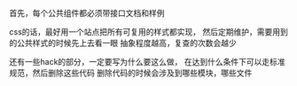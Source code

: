 首先，每个公共组件都必须带接口文档和样例

css的话，最好用一个站点把所有可复用的样式都实现，
然后定期维护，需要用到的公共样式的时候先上去看一眼
抽象程度越高，复查的次数会越少

还有一些hack的部分，一定要写为什么要这么做，
在达到什么条件下可以走标准规范，然后删除这些代码
删除代码的时候会涉及到哪些模块，哪些文件
